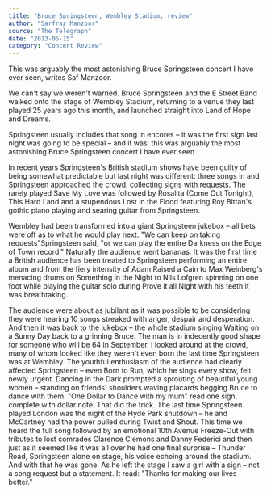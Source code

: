 ```yaml
---
title: "Bruce Springsteen, Wembley Stadium, review"
author: "Sarfraz Manzoor"
source: "The Telegraph"
date: "2013-06-15"
category: "Concert Review"
---
```


This was arguably the most astonishing Bruce Springsteen concert I have ever seen, writes Saf Manzoor.

We can't say we weren't warned. Bruce Springsteen and the E Street Band walked onto the stage of Wembley Stadium, returning to a venue they last played 25 years ago this month, and launched straight into Land of Hope and Dreams.

Springsteen usually includes that song in encores – it was the first sign last night was going to be special – and it was: this was arguably the most astonishing Bruce Springsteen concert I have ever seen.

In recent years Springsteen's British stadium shows have been guilty of being somewhat predictable but last night was different: three songs in and Springsteen approached the crowd, collecting signs with requests. The rarely played Save My Love was followed by Rosalita (Come Out Tonight), This Hard Land and a stupendous Lost in the Flood featuring Roy Bittan's gothic piano playing and searing guitar from Springsteen.

Wembley had been transformed into a giant Springsteen jukebox – all bets were off as to what he would play next. "We can keep on taking requests"Springsteen said, "or we can play the entire Darkness on the Edge of Town record." Naturally the audience went bananas. It was the first time a British audience has been treated to Springsteen performing an entire album and from the fiery intensity of Adam Raised a Cain to Max Weinberg's menacing drums on Something in the Night to Nils Lofgren spinning on one foot while playing the guitar solo during Prove it all Night with his teeth it was breathtaking.

The audience were about as jubilant as it was possible to be considering they were hearing 10 songs streaked with anger, despair and desperation. And then it was back to the jukebox – the whole stadium singing Waiting on a Sunny Day back to a grinning Bruce. The man is in indecently good shape for someone who will be 64 in September. I looked around at the crowd, many of whom looked like they weren't even born the last time Springsteen was at Wembley. The youthful enthusiasm of the audience had clearly affected Springsteen – even Born to Run, which he sings every show, felt newly urgent. Dancing in the Dark prompted a sprouting of beautiful young women – standing on friends' shoulders waving placards begging Bruce to dance with them. "One Dollar to Dance with my mum" read one sign, complete with dollar note. That did the trick. The last time Springsteen played London was the night of the Hyde Park shutdown – he and McCartney had the power pulled during Twist and Shout. This time we heard the full song followed by an emotional 10th Avenue Freeze-Out with tributes to lost comrades Clarence Clemons and Danny Federici and then just as it seemed like it was all over he had one final surprise – Thunder Road, Springsteen alone on stage, his voice echoing around the stadium. And with that he was gone. As he left the stage I saw a girl with a sign – not a song request but a statement. It read: "Thanks for making our lives better."
